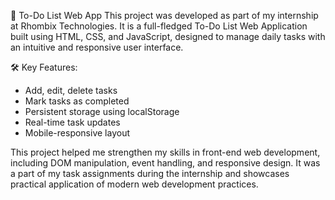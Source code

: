 🚀 To-Do List Web App
This project was developed as part of my internship at Rhombix Technologies. It is a full-fledged To-Do List Web Application built using HTML, CSS, and JavaScript, designed to manage daily tasks with an intuitive and responsive user interface.

🛠️ Key Features:
- Add, edit, delete tasks
- Mark tasks as completed
- Persistent storage using localStorage
- Real-time task updates
- Mobile-responsive layout

This project helped me strengthen my skills in front-end web development, including DOM manipulation, event handling, and responsive design. It was a part of my task assignments during the internship and showcases practical application of modern web development practices.

